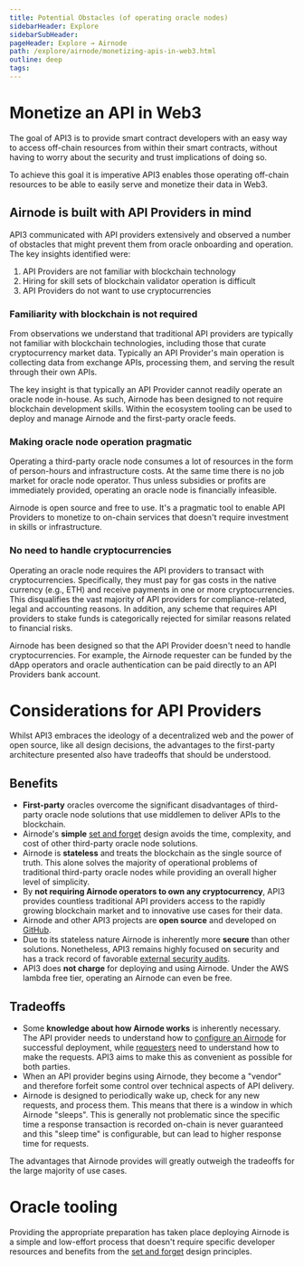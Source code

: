 ```yaml
---
title: Potential Obstacles (of operating oracle nodes)
sidebarHeader: Explore
sidebarSubHeader:
pageHeader: Explore → Airnode
path: /explore/airnode/monetizing-apis-in-web3.html
outline: deep
tags:
---
```


<PageHeader/>

<SearchHighlight/>

# Monetize an API in Web3

The goal of API3 is to provide smart contract developers with an easy way to
access off-chain resources from within their smart contracts, without having to
worry about the security and trust implications of doing so.

To achieve this goal it is imperative API3 enables those operating off-chain
resources to be able to easily serve and monetize their data in Web3.

## Airnode is built with API Providers in mind

API3 communicated with API providers extensively and observed a number of
obstacles that might prevent them from oracle onboarding and operation. The key
insights identified were:

1. API Providers are not familiar with blockchain technology
2. Hiring for skill sets of blockchain validator operation is difficult
3. API Providers do not want to use cryptocurrencies

### Familiarity with blockchain is not required

From observations we understand that traditional API providers are typically not
familiar with blockchain technologies, including those that curate
cryptocurrency market data. Typically an API Provider's main operation is
collecting data from exchange APIs, processing them, and serving the result
through their own APIs.

The key insight is that typically an API Provider cannot readily operate an
oracle node in-house. As such, Airnode has been designed to not require
blockchain development skills. Within the ecosystem tooling can be used to
deploy and manage Airnode and the first-party oracle feeds.

### Making oracle node operation pragmatic

Operating a third-party oracle node consumes a lot of resources in the form of
person-hours and infrastructure costs. At the same time there is no job market
for oracle node operator. Thus unless subsidies or profits are immediately
provided, operating an oracle node is financially infeasible.

Airnode is open source and free to use. It's a pragmatic tool to enable API
Providers to monetize to on-chain services that doesn't require investment in
skills or infrastructure.

<!--Even if some API provider were to obtain the specific know-how
needed by hiring the few node operators that are available, this would not be a
scalable solution.-->

### No need to handle cryptocurrencies

Operating an oracle node requires the API providers to transact with
cryptocurrencies. Specifically, they must pay for gas costs in the native
currency (e.g., ETH) and receive payments in one or more cryptocurrencies. This
disqualifies the vast majority of API providers for compliance-related, legal
and accounting reasons. In addition, any scheme that requires API providers to
stake funds is categorically rejected for similar reasons related to financial
risks.

Airnode has been designed so that the API Provider doesn't need to handle
cryptocurrencies. For example, the Airnode requester can be funded by the dApp
operators and oracle authentication can be paid directly to an API Providers
bank account.

# Considerations for API Providers

Whilst API3 embraces the ideology of a decentralized web and the power of open
source, like all design decisions, the advantages to the first-party
architecture presented also have tradeoffs that should be understood.

<!--

Although the potential barriers might seem off-putting at first, there are
several compelling reasons for which it is still worth considering operating an
oracle node.

::: info Learn more

Read more about them (in this
article)["/explore/airnode/why-first-party-oracles.md"]

:::
-->
<!--
API3 embraces the ideology of a decentralized web and the power of open source.

Furthermore it believes that the
[oracle problem is ill-posed](https://medium.com/api3/the-api-connectivity-problem-bd7fa0420636)<ExternalLinkImage/>
and instead, the problem to be solved is how to connect APIs to the blockchain.
Airnode is a first-party oracle solution that addresses this problem. Like all
design decisions, however, the advantages presented below have tradeoffs that
should be understood.
-->

## Benefits

- **First-party** oracles overcome the significant disadvantages of third-party
  oracle node solutions that use middlemen to deliver APIs to the blockchain.
- Airnode's **simple**
  [set and forget](/explore/airnode/api-connectivity-problem.html#_1-set-and-forget)
  design avoids the time, complexity, and cost of other third-party oracle node
  solutions.
- Airnode is **stateless** and treats the blockchain as the single source of
  truth. This alone solves the majority of operational problems of traditional
  third-party oracle nodes while providing an overall higher level of
  simplicity.
- By **not requiring Airnode operators to own any cryptocurrency**, API3
  provides countless traditional API providers access to the rapidly growing
  blockchain market and to innovative use cases for their data.
  <!--To
  enable this, Airnode protocols are designed in way that requesters (contracts
  making the requests) specify a sponsor (account that sponsors the transaction)
  to pay for the response transaction.-->
- Airnode and other API3 projects are **open source** and developed on
  [GitHub](https://github.com/api3dao)<ExternalLinkImage/>.
- Due to its stateless nature Airnode is inherently more **secure** than other
  solutions. Nonetheless, API3 remains highly focused on security and has a
  track record of favorable
  [external security audits](https://github.com/api3dao/api3-dao/tree/main/reports)<ExternalLinkImage/>.
- API3 does **not charge** for deploying and using Airnode. Under the AWS lambda
  free tier, operating an Airnode can even be free.

## Tradeoffs

- Some **knowledge about how Airnode works** is inherently necessary. The API
  provider needs to understand how to
  [configure an Airnode](/reference/airnode/latest/understand/configuring.md)
  for successful deployment, while
  [requesters](/reference/airnode/latest/concepts/requester.md) need to
  understand how to make the requests. API3 aims to make this as convenient as
  possible for both parties.
- When an API provider begins using Airnode, they become a "vendor" and
  therefore forfeit some control over technical aspects of API delivery.
- Airnode is designed to periodically wake up, check for any new requests, and
  process them. This means that there is a window in which Airnode "sleeps".
  This is generally not problematic since the specific time a response
  transaction is recorded on-chain is never guaranteed and this "sleep time" is
  configurable, but can lead to higher response time for requests.

The advantages that Airnode provides will greatly outweigh the tradeoffs for the
large majority of use cases.

# Oracle tooling

Providing the appropriate preparation has taken place deploying Airnode is a
simple and low-effort process that doesn't require specific developer resources
and benefits from the
[set and forget](/explore/airnode/api-connectivity-problem.html#_1-set-and-forget)
design principles.
